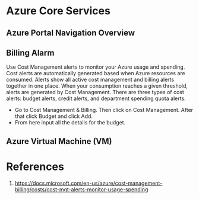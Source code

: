 # Azure Core Services


## Azure Portal Navigation Overview


## Billing Alarm

Use Cost Management alerts to monitor your Azure usage and spending. Cost alerts are automatically generated based when Azure resources are consumed. Alerts show all active cost management and billing alerts together in one place. When your consumption reaches a given threshold, alerts are generated by Cost Management. There are three types of cost alerts: budget alerts, credit alerts, and department spending quota alerts.

* Go to Cost Management & Billing. Then click on Cost Management. After that click Budget and click Add.
* From here input all the details for the budget.


## Azure Virtual Machine (VM)



# References

1. https://docs.microsoft.com/en-us/azure/cost-management-billing/costs/cost-mgt-alerts-monitor-usage-spending